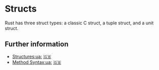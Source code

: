 # Structs

Rust has three struct types: a classic C struct, a tuple struct, and a unit struct.

## Further information
- [Structures](https://doc.rust-lang.org/book/ch05-01-defining-structs.html)[:ua:](https://rustlangua.github.io/rustbookua.github.io/ch05-01-defining-structs.html) [:uk:](https://doc.rust-lang.org/stable/book/ch05-01-defining-structs.html)
- [Method Syntax](https://doc.rust-lang.org/book/ch05-03-method-syntax.html)[:ua:](https://rustlangua.github.io/rustbookua.github.io/ch05-03-method-syntax.html) [:uk:](https://doc.rust-lang.org/stable/book/ch05-03-method-syntax.html)